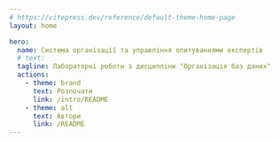 ```yaml
---
# https://vitepress.dev/reference/default-theme-home-page
layout: home

hero:
  name: Система організації та управління опитуваннями експертів
  # text: 
  tagline: Лабораторні роботи з дисципліни "Організація баз даних"
  actions:
    - theme: brand
      text: Розпочати
      link: /intro/README
    - theme: alt
      text: Автори
      link: /README
---
```

